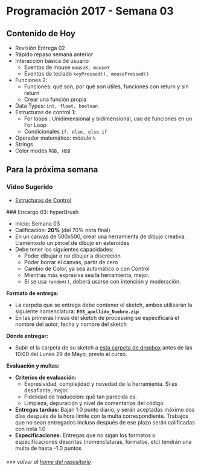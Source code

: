 # Programación 2017 - Semana 03
## Contenido de Hoy
* Revisión Entrega 02
* Rápido repaso semana anterior
* Interacción básica de usuario
	* Eventos de mouse `mouseX, mouseY`
	* Eventos de teclado `keyPressed(), mousePressed()`
* Funciones 2:
  * Funciones: qué son, por qué son útiles, funciones con return y sin return
  * Crear una función propia
* Data Types: `int, float, boolean`
* Estructuras de control 1:
  * For loops : Unidimensional y bidimensional, uso de funciones en un For Loop
  * Condicionales `if, else, else if`
* Operador matemático: módulo `%`
* Strings
* Color modes `RGB, HSB`

## Para la próxima semana
### Video Sugerido
* [Estructuras de Control](https://www.acamica.com/clases/373/programacion-creativa-con-processing/estructuras-de-control-condicionales)

### Encargo 03: hyperBrush
* Inicio: Semana 03
* Calificación: **20%** (del 70% nota final)
* En un canvas de 500x500, crear una herramienta de dibujo creativa. Llamémoslo un pincel de dibujo en esteroides
* Debe tener los siguientes capacidades:
	* Poder dibujar o no dibujar a discreción
	* Poder borrar el canvas, partir de cero
	* Cambio de Color, ya sea automático o con Control
	* Mientras más expresiva sea la herramienta, mejor.
	* Si se usa `random()`, deberá usarse con intención y moderación.


**Formato de entrega:**
  * La carpeta que se entrega debe contener el sketch, ambos utilizarán la siguiente nomenclatura: **`E03_apellido_Nombre.zip`**
  * En las primeras líneas del sketch de processing se especificará el nombre del autor, fecha y nombre del sketch

**Dónde entregar:**
  * Subir el la carpeta de su sketch a [esta carpeta de dropbox](https://www.dropbox.com/request/UpKFUTJLE6Kzo10CHqGN) antes de las 10:00 del Lunes 29 de Mayo, previo al curso.


  **Evaluación y multas:**
  * **Criterios de evaluación:**
  	* Expresividad, complejidad y novedad de la herramienta. Si es desafiante, mejor.
  	* Fidelidad de traducción: qué tan parecida es.
  	* Limpieza, depuración y nivel de comentarios del código
  * **Entregas tardías:**
  Bajan 1.0 punto diario, y serán aceptadas máximo dos días después de la hora límite con la multa correspondiente. Trabajos que no sean entregados incluso después de ese plazo serán calificadas con nota 1.0
  * **Especificaciones:**
  Entregas que no sigan los formatos o especificaciones descritas (nomenclaturas, formatos, etc) tendrán una multa de hasta -1.0 puntos

###### *««« volver al [home del repositorio](https://github.com/Franzel/UDD_Programacion_2017_1sem)*
